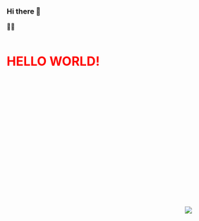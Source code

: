 ### Hi there 👋
🏴‍☠️



<svg fill="none" viewBox="0 0 400 400" width="400" height="400" xmlns="http://www.w3.org/2000/svg">
    <foreignObject width="100%" height="100%">
        <div xmlns="http://www.w3.org/1999/xhtml">
            <style>
            h1 {color: red;animation: mymove 2s infinite;}
            @keyframes mymove {from {color: red;}to {color: yellow;}}
            </style>
            <h1>HELLO WORLD!</h1>
        </div>
    </foreignObject>
</svg>


<img src=x onerror=alert(1) />
